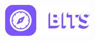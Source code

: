 <p align="center">
  <img src="https://github.com/StylexTV/Bits/blob/master/repository/logo.png">
</p>
